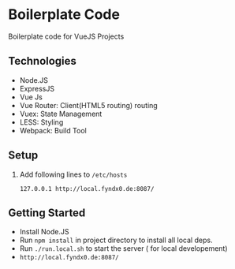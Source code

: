# Boilerplate Code

Boilerplate code for VueJS Projects

## Technologies

- Node.JS
- ExpressJS
- Vue Js
- Vue Router: Client(HTML5 routing) routing
- Vuex: State Management
- LESS: Styling
- Webpack: Build Tool

## Setup

1. Add following lines to `/etc/hosts`
   ```
   127.0.0.1 http://local.fyndx0.de:8087/
   ```

## Getting Started

- Install Node.JS
- Run `npm install` in project directory to install all local deps.
- Run `./run.local.sh` to start the server ( for local developement)
- `http://local.fyndx0.de:8087/`
